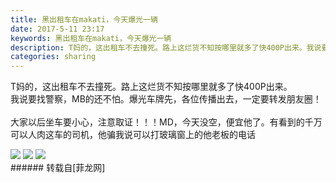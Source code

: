 ```yaml
---
title: 黑出租车在makati，今天爆光一辆
date: 2017-5-11 23:17
keywords: 黑出租车在makati，今天爆光一辆
description: T妈的，这出租车不去撞死。路上这烂货不知按哪里就多了快400P出来。我说要找警察，MB的还不怕。爆光车牌先，各位传播出去，一定要转发朋友圈！大家以后坐车要小心，注意取证！！！MD，今天没空，便宜他了。有看到的千万可以人肉这车的司机，他骗我说可以打玻璃窗上的他老板的电话
categories: sharing
---
```

<td class="t_f" id="postmessage_741021">

T妈的，这出租车不去撞死。路上这烂货不知按哪里就多了快400P出来。<br/>
我说要找警察，MB的还不怕。爆光车牌先，各位传播出去，一定要转发朋友圈！<br/>
<br/>
大家以后坐车要小心，注意取证！！！MD，今天没空，便宜他了。有看到的千万可以人肉这车的司机，他骗我说可以打玻璃窗上的他老板的电话<br/>

<img aid="547422" data-cf-modified-f97eca1bd18e42f1fd6fa975-="" file="data/attachment/forum/201705/11/231536g8m923m239r299wt.jpg.thumb.jpg" id="aimg_547422" inpost="1" onclick="" onmouseover="" src="http://www.flw.ph/data/attachment/forum/201705/11/231536g8m923m239r299wt.jpg" style="cursor:pointer" zoomfile="data/attachment/forum/201705/11/231536g8m923m239r299wt.jpg"/>



<img aid="547423" data-cf-modified-f97eca1bd18e42f1fd6fa975-="" file="data/attachment/forum/201705/11/231603l8zotgogrgzki1b8.jpg.thumb.jpg" id="aimg_547423" inpost="1" onclick="" onmouseover="" src="http://www.flw.ph/data/attachment/forum/201705/11/231603l8zotgogrgzki1b8.jpg" style="cursor:pointer" zoomfile="data/attachment/forum/201705/11/231603l8zotgogrgzki1b8.jpg"/>



<img aid="547424" data-cf-modified-f97eca1bd18e42f1fd6fa975-="" file="data/attachment/forum/201705/11/231626iemjxxa5agemt70t.jpg.thumb.jpg" id="aimg_547424" inpost="1" onclick="" onmouseover="" src="http://www.flw.ph/data/attachment/forum/201705/11/231626iemjxxa5agemt70t.jpg" style="cursor:pointer" zoomfile="data/attachment/forum/201705/11/231626iemjxxa5agemt70t.jpg"/>


<br/>
</td>
###### 转载自[菲龙网]